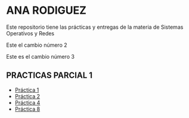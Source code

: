 # ANA RODIGUEZ
Este repositorio tiene las prácticas y entregas de la materia de Sistemas Operativos y Redes 

Este el cambio número 2

Este es el cambio número 3

## PRACTICAS PARCIAL 1
- [Práctica 1](./PRACTICA.md)
- [Práctica 2](./COMANDOS-1.md)
- [Práctica 4](https://github.com/AnaRB29/Practica4)
- [Práctica 8](./Practica8.md)